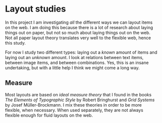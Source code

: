 # Layout studies

In this project I am investigating *all* the different ways we can layout items on the web. I am doing this because there is a lot of research about laying things out on paper, but not so much about laying things out on the web. Not all paper layout theory translates very well to the flexible web, hence this study.

For now I study two different types: laying out a *known* amount of items and laying out an *unknown* amount. I look at relations between text items, between image items, and between combinations. Yes, this is an insane undertaking, but with a little help I think we might come a long way.

## Measure
Most layouts are based on *ideal measure theory* that I found in the books <cite>The Elements of Typographic Style</cite> by Robert Bringhurst and <cite>Grid Systems</cite> by Josef Müller-Brockmann. I mix these theories in order to be more flexible, when necessary. When used separately, they are not always flexible enough for fluid layouts on the web.